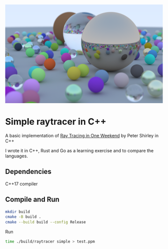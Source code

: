 ![](sample.png)

# Simple raytracer in C++

A basic implementation of [Ray Tracing in One Weekend](https://raytracing.github.io/books/RayTracingInOneWeekend.html) by Peter Shirley in C++

I wrote it in C++, Rust and Go as a learning exercise and to compare the languages.

## Dependencies

C++17 compiler

## Compile and Run

```sh
mkdir build
cmake -B build .
cmake --build build --config Release
```

Run

```sh
time ./build/raytracer simple > test.ppm
```
